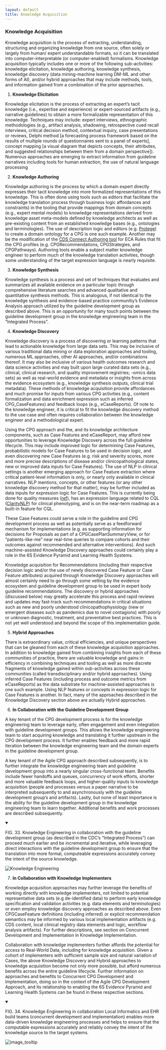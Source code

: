 ```yaml
---
layout: default
title: Knowledge Acquisition
---
```

### **Knowledge Acquisition**

Knowledge acquisition is the process of extracting, understanding, structuring and organizing knowledge from one source, often solely or largely from human/ expert understandable formats, so it can be translated into computer-interpretable (or computer-enabled) formalisms.  Knowledge acquisition typically includes one or more of the following sub-activities: knowledge elicitation, knowledge authoring, knowledge synthesis, knowledge discovery (data mining-machine learning DM-ML and other forms of AI), and/or hybrid approaches that may include methods, tools, and information gained from a combination of the prior approaches.  



1. **Knowledge Elicitation**

Knowledge elicitation is the process of extracting an expert’s tacit knowledge (i.e., expertise and experience) or expert-sourced artifacts (e.g., narrative guidelines) to obtain a more formalizable representation of this knowledge. Techniques may include: expert interviews, ethnographic methodologies (e.g., artifact analysis, shadowing, retrospective cued recall interviews, critical decision method, contextual inquiry, case presentations or reviews, Delphi method [a forecasting process framework based on the results of multiple rounds of questionnaires sent to a panel of experts], concept mapping [a visual diagram that depicts concepts, their attributes, and suggested relationships between them from a domain perspective]).  Numerous approaches are emerging to extract information from guideline narratives including tools for human extraction, the use of natural language processing



2. **Knowledge Authoring**

Knowledge authoring is the process by which a domain expert directly expresses their tacit knowledge into more formalized representations of this knowledge.  This is often done using tools such as editors that facilitate the knowledge translation process through business logic affordances and constraints) in the tooling that provide mappings from domain concepts (e.g.,  expert mental models) to knowledge representations derived from knowledge asset meta-models defined by knowledge architects as well as pre-existing content from an established knowledge bases (e.g., ontologies and terminologies).  The use of description logic and editors (e.g. [Protege](https://protege.stanford.edu/)) to create a domain ontology for a CPG is one such example.  Another may be the modification of the [CDS Connect Authoring tool](https://cds.ahrq.gov/cdsconnect/authoring) for ECA Rules that fit the CPG profiles (e.g. CPGRecommendations, CPGStrategies, and CPGPathways).  Authoring tools enable a subject matter knowledge engineer to perform much of the knowledge translation activities, though some understanding of the target expression language is nearly requisite.

3. **Knowledge Synthesis**

Knowledge synthesis is a process and set of techniques that  evaluates and summarizes all available evidence on a particular topic through comprehensive literature searches and advanced qualitative and quantitative synthesis methods.  This is analogous, if not identical to the knowledge synthesis and evidence-based practice communitiy’s Evidence Analysis <!-- Link to 04.04 !--> approach utilized by the guideline development group as described above.  This is an opportunity for many touch points between the guideline development group in the knowledge engineering team in the “Integrated Process”.

4. **Knowledge Discovery**

Knowledge discovery is a process of discovering or learning patterns that lead to actionable knowledge from large data sets.  This may be inclusive of various traditional data mining or data exploration approaches and tooling, numerous ML approaches, other AI approaches, and/or combinations thereof.  It may also be inclusive of various health outcomes research and data science activities and may built upon large curated data sets (e.g., clinical, clinical research, and quality improvement registries; -omics data sets) as well as real-world evidence and metadata or insights from across the evidence ecosystem (e.g., knowledge synthesis outputs, clinical trial metadata).  These methods of knowledge acquisition provide affordances and much promise for inputs from various CPG activities (e.g., content formalization and data enrichment expression such as inferred CPG_CaseFeatures) and feedback loops (e.g., eCaseReports).  Of note to the knowledge engineer, it is critical to fit the knowledge discovery method to the use case and often requires collaboration between the knowledge engineer and a methodological expert.

Using the CPG approach and the, and its knowledge architecture components, such as Case Features and eCaseReport, may afford new opportunities to leverage Knowledge Discovery across the full guideline lifecycle.  This may include improved logic for determining Case Features, probabilistic models for Case Features to be used in decision logic, and even discovering new Case Features (e.g. risk and severity scores, more and more precise descriptions of disease and/or clinicopathological states, new or improved data inputs for Case Features).  The use of NLP in clinical settings is another emerging approach for Case Feature extraction where critical patient-level information is only, or nearly only available in clinical narratives.  NLP mentions, concepts, or other features (or any other knowledge discovery method for that matter), may be further included as data inputs for expression logic for Case Features.  This is currently being done for quality measures ([ref](https://blog.ncqa.org/nlp/)), has an expression language related to CQL ([ClarityNLP](https://claritynlp.readthedocs.io/en/latest/user_guide/intro/overview.html)) for clinical phenotyping, and is on the near-term roadmap as a built-in feature for CQL.

These Case Features could serve a role in the guideline and CPG development process as well as potentially serve as a feedforward mechanism for implementations (e.g. as supporting information for decisions for Proposals as part of a CPGCasePlanSummaryView, or for “patients-like-me” near real-time queries to compare cohorts and their outcomes against recommended and alternative interventions).  And such machine-assisted Knowledge Discovery approaches could certainly play a role in the 6S Evidence Pyramid and Learning Health Systems. <!-- Link to 04.03 !-->

Knowledge acquisition for Recommendations (including their respective decision logic and/or the use of newly discovered Case Feature or Case Feature attributes) acquired through Knowledge Discovery approaches will almost certainly need to go through some vetting by the evidence ecosystem and guideline development group to be used in expert body guideline recommendations.  The discovery or hybrid approaches (discussed below) may greatly accelerate this process and rapid reviews and updates may fast-track such recommendations in critical situations such as new and poorly understood clinicopathophysiology (new or emergent diseases such as pandemics due to novel contagions) with poorly or unknown diagnostic, treatment, and preventative best practices.  This is not yet well understood and beyond the scope of this implementation guide.

5. **Hybrid Approaches**

There is extraordinary value, critical efficiencies, and unique perspectives that can be gleaned from each of these knowledge acquisition approaches.  In addition to knowledge gained from combining insights from each of these communities of practice, there are valuable knowledge and gains in efficiency in combining techniques and tooling as well as more discrete fragments of knowledge gained within sub-activities across these communities (called transdisciplinary and/or hybrid approaches).  Using inferred Case Features (including process and outcome metrics from eCaseReports) as the data substrate for machine-assisted approaches is one such example.  Using NLP features or concepts in expression logic for Case Features is another. In fact, many of the approaches described in the Knowledge Discovery section above are actually Hybrid approaches.

6. **In Collaboration with the Guideline Development Group**

A key tenant of the CPG development process is for the knowledge engineering team to leverage early, often engagement and even integration with guideline development groups. This allows the knowledge engineering team to start acquiring knowledge and translating it further upstream in the CPG development process.  It further enables feedback and more rapid iteration between the knowledge engineering team and the domain experts in the guideline development group.

A key tenant of the Agile CPG approach described subsequently, is to further integrate the knowledge engineering team and guideline development group into a nearly singular cross-functional team.  Benefits include fewer handoffs and queues, concurrency of work efforts, shorter and more valuable feedback loops, and higher-quality inputs to knowledge acquisition (people and processes versus a paper narrative to be interpreted subsequently to and asynchronously with the guideline development group’s and artifacts).  Lastly, but none of least importance is the ability for the guideline development group in the knowledge engineering team to learn together.  Additional benefits and work processes are described subsequently.

<details open>

<summary>

FIG. 33. Knowledge Engineering in collaboration with the guideline development group (as described in the CDC’s “Integrated Process”) can proceed much earlier and be incremental and iterative, while leveraging direct interactions with the guideline development group to ensure that the translation into more formal, computeable expressions accurately convey the intent of the source knowledge.

</summary>

<img src="assets/images/CPG-05-01.png" alt="Knowledge Engineering" class="img-responsive img-rounded center-block"/>

</details>



7. **In Collaboration with Knowledge Implementers**

Knowledge acquisition approaches may further leverage the benefits of working directly with knowledge implementers, not limited to potential representative data sets (e.g de-identified data) to perform early knowledge specification and validation activities (e.g. data elements and terminologies) or even employ knowledge discovery approaches as described above.  Even CPGCaseFeature definitions (including inferred) or explicit recommendation semantics may be informed by various local implementation artifacts (e.g. CDS content, local clinical registry data elements and logic, workflow analysis artifacts).  For further descriptions, see section on Concurrent Development and Implementation in Knowledge Implementation.  <!-- Link to 05.05 !-->

Collaboration with knowledge implementers further affords the potential for access to Real-World Data, including for knowledge acquisition.  GIven a cohort of implementers with sufficient sample size and natural variation of Cases, the above Knowledge Discovery and Hybrid approaches to knowledge acquisition become not only more possible, but afford numerous benefits across the entire guideline lifecycle.  Further information on approaches and benefits to Concurrent CPG Development and Implementation, <!-- Link to 05.05 !-->  doing so in the context of the Agile CPG Development Approach, <!-- Link to 05.05 !--> and its relationship to enabling the 6S Evidence Pyramid and Learning Health Systems <!-- Link to 04.03 !--> can be found in these respective sections.

<details open>

<summary>

FIG. 34. Knowledge Engineering in collaboration Local Informatics and EHR build teams (concurrent development and implementation) enables more data-driven knowledge engineering processes and helps to ensure that the computable expressions accurately and reliably convey the intent of the knowledge source to the target systems.

</summary>

<img src="assets/images/CPG-05-02.png" alt="image_tooltip" class="img-responsive img-rounded center-block"/>


</details>

